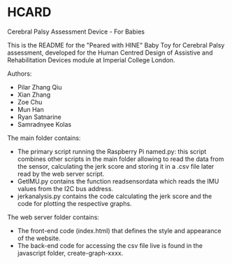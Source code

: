 # HCARD
Cerebral Palsy Assessment Device - For Babies

This is the README for the "Peared with HINE" Baby Toy for Cerebral Palsy assessment, developed for the Human Centred Design of Assistive and Rehabilitation Devices module at Imperial College London. 

Authors:
- Pilar Zhang Qiu
- Xian Zhang
- Zoe Chu
- Mun Han
- Ryan Satnarine
- Samradnyee Kolas

The main folder contains:
- The primary script running the Raspberry Pi named.py: this script combines other scripts in the main folder allowing to read the data from the sensor, calculating the jerk score and storing it in a .csv file later read by the web server script.
- GetIMU.py contains the function readsensordata which reads the IMU values from the I2C bus address.
- jerkanalysis.py contains the code calculating the jerk score and the code for plotting the respective graphs.

The web server folder contains:
- The front-end code (index.html) that defines the style and appearance of the website.
- The back-end code for accessing the csv file live is found in the javascript folder, create-graph-xxxx.

